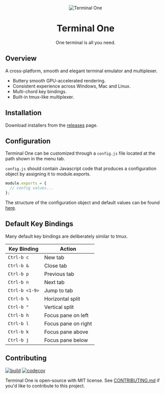 <p align="center">
    <img alt="Terminal One" src="https://github.com/kunchenguid/TerminalOne/blob/main/apps/app/assets/screenshot.png?raw=true">
</p>

<h1 align="center">Terminal One</h1>

<p align="center">
One terminal is all you need.
</p>

## Overview

A cross-platform, smooth and elegant terminal emulator and multiplexer.

- Buttery smooth GPU-accelerated rendering.
- Consistent experience across Windows, Mac and Linux.
- Multi-chord key bindings.
- Built-in tmux-like multiplexer.

## Installation

Download installers from the [releases](https://github.com/kunchenguid/TerminalOne/releases) page.

## Configuration

Terminal One can be customized through a `config.js` file located at the path shown in the menu tab.

`config.js` should contain Javascript code that produces a configuration object by assigning it to module.exports.

```typescript
module.exports = {
  // config values...
};
```

The structure of the configuration object and default values can be found [here](https://github.com/kunchenguid/TerminalOne/blob/main/packages/types/defaultConfig.ts).

## Default Key Bindings

Many default key bindings are deliberately similar to tmux.

| Key Binding    | Action              |
| -------------- | ------------------- |
| `Ctrl-b c`     | New tab             |
| `Ctrl-b &`     | Close tab           |
| `Ctrl-b p`     | Previous tab        |
| `Ctrl-b n`     | Next tab            |
| `Ctrl-b <1-9>` | Jump to tab         |
| `Ctrl-b %`     | Horizontal split    |
| `Ctrl-b "`     | Vertical split      |
| `Ctrl-b h`     | Focus pane on left  |
| `Ctrl-b l`     | Focus pane on right |
| `Ctrl-b k`     | Focus pane above    |
| `Ctrl-b j`     | Focus pane below    |

## Contributing

[![build](https://github.com/atinylittleshell/TerminalOne/actions/workflows/build.yml/badge.svg)](https://github.com/atinylittleshell/TerminalOne/actions/workflows/build.yml)
[![codecov](https://codecov.io/gh/atinylittleshell/TerminalOne/branch/main/graph/badge.svg?token=2TEJYGL994)](https://codecov.io/gh/atinylittleshell/TerminalOne)

Terminal One is open-source with MIT license. See [CONTRIBUTING.md](CONTRIBUTING.md) if you'd like to contribute to this project.
